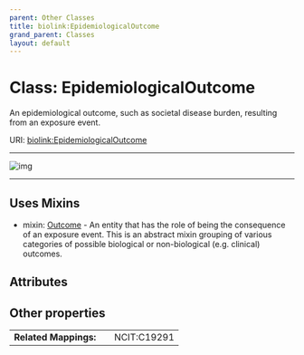 ```yaml
---
parent: Other Classes
title: biolink:EpidemiologicalOutcome
grand_parent: Classes
layout: default
---
```


# Class: EpidemiologicalOutcome


An epidemiological outcome, such as societal disease burden, resulting from an exposure event.

URI: [biolink:EpidemiologicalOutcome](https://w3id.org/biolink/vocab/EpidemiologicalOutcome)


---

![img](https://yuml.me/diagram/nofunky;dir:TB/class/[Outcome],[EpidemiologicalOutcome]uses%20-.-%3E[Outcome])

---


## Uses Mixins

 *  mixin: [Outcome](Outcome.md) - An entity that has the role of being the consequence of an exposure event. This is an abstract mixin grouping of various categories of possible biological or non-biological (e.g. clinical) outcomes.

## Attributes


## Other properties

|  |  |  |
| --- | --- | --- |
| **Related Mappings:** | | NCIT:C19291 |

